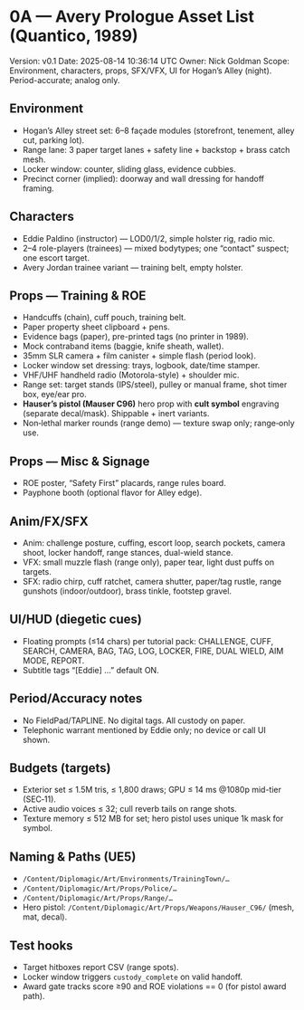 # 0A — Avery Prologue Asset List (Quantico, 1989)
Version: v0.1
Date: 2025-08-14 10:36:14 UTC
Owner: Nick Goldman
Scope: Environment, characters, props, SFX/VFX, UI for Hogan’s Alley (night). Period-accurate; analog only.

## Environment
- Hogan’s Alley street set: 6–8 façade modules (storefront, tenement, alley cut, parking lot).
- Range lane: 3 paper target lanes + safety line + backstop + brass catch mesh.
- Locker window: counter, sliding glass, evidence cubbies.
- Precinct corner (implied): doorway and wall dressing for handoff framing.

## Characters
- Eddie Paldino (instructor) — LOD0/1/2, simple holster rig, radio mic.
- 2–4 role-players (trainees) — mixed bodytypes; one “contact” suspect; one escort target.
- Avery Jordan trainee variant — training belt, empty holster.

## Props — Training & ROE
- Handcuffs (chain), cuff pouch, training belt.
- Paper property sheet clipboard + pens.
- Evidence bags (paper), pre-printed tags (no printer in 1989).
- Mock contraband items (baggie, knife sheath, wallet).
- 35mm SLR camera + film canister + simple flash (period look).
- Locker window set dressing: trays, logbook, date/time stamper.
- VHF/UHF handheld radio (Motorola-style) + shoulder mic.
- Range set: target stands (IPS/steel), pulley or manual frame, shot timer box, eye/ear pro.
- **Hauser’s pistol (Mauser C96)** hero prop with **cult symbol** engraving (separate decal/mask). Shippable + inert variants.
- Non‑lethal marker rounds (range demo) — texture swap only; range‑only use.

## Props — Misc & Signage
- ROE poster, “Safety First” placards, range rules board.
- Payphone booth (optional flavor for Alley edge).

## Anim/FX/SFX
- Anim: challenge posture, cuffing, escort loop, search pockets, camera shoot, locker handoff, range stances, dual-wield stance.
- VFX: small muzzle flash (range only), paper tear, light dust puffs on targets.
- SFX: radio chirp, cuff ratchet, camera shutter, paper/tag rustle, range gunshots (indoor/outdoor), brass tinkle, footstep gravel.

## UI/HUD (diegetic cues)
- Floating prompts (≤14 chars) per tutorial pack: CHALLENGE, CUFF, SEARCH, CAMERA, BAG, TAG, LOG, LOCKER, FIRE, DUAL WIELD, AIM MODE, REPORT.
- Subtitle tags “[Eddie] …” default ON.

## Period/Accuracy notes
- No FieldPad/TAPLINE. No digital tags. All custody on paper.
- Telephonic warrant mentioned by Eddie only; no device or call UI shown.

## Budgets (targets)
- Exterior set ≤ 1.5M tris, ≤ 1,800 draws; GPU ≤ 14 ms @1080p mid-tier (SEC‑11).
- Active audio voices ≤ 32; cull reverb tails on range shots.
- Texture memory ≤ 512 MB for set; hero pistol uses unique 1k mask for symbol.

## Naming & Paths (UE5)
- `/Content/Diplomagic/Art/Environments/TrainingTown/…`
- `/Content/Diplomagic/Art/Props/Police/…`
- `/Content/Diplomagic/Art/Props/Range/…`
- Hero pistol: `/Content/Diplomagic/Art/Props/Weapons/Hauser_C96/` (mesh, mat, decal).

## Test hooks
- Target hitboxes report CSV (range spots).
- Locker window triggers `custody_complete` on valid handoff.
- Award gate tracks score ≥90 and ROE violations == 0 (for pistol award path).
